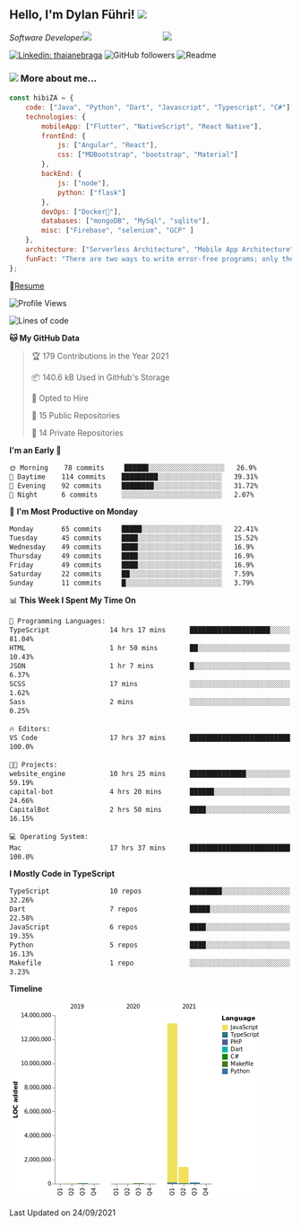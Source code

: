 <h2>Hello, I'm Dylan Führi! <img src="https://media.giphy.com/media/12oufCB0MyZ1Go/giphy.gif" width="50"></h2>
<img align='right' src="https://media.giphy.com/media/836HiJc7pgzy8iNXCn/giphy.gif" width="230">
<p><em>Software Developer</a><img src="https://media.giphy.com/media/WUlplcMpOCEmTGBtBW/giphy.gif" width="30"> 
</em></p>

[![Linkedin: thaianebraga](https://img.shields.io/badge/-Dylan-blue?style=flat-square&logo=Linkedin&logoColor=white&link=https://www.linkedin.com/in/dylan-fuhri/)](https://www.linkedin.com/in/dylan-fuhri/)
![GitHub followers](https://img.shields.io/github/followers/HibiZA?style=social)
![Readme](https://github.com/HibiZA/HibiZA/workflows/Readme/badge.svg)

### <img src="https://media.giphy.com/media/VgCDAzcKvsR6OM0uWg/giphy.gif" width="50"> More about me...  

```javascript
const hibiZA = {
    code: ["Java", "Python", "Dart", "Javascript", "Typescript", "C#"],
    technologies: {
        mobileApp: ["Flutter", "NativeScript", "React Native"],
        frontEnd: {
            js: ["Angular", "React"],
            css: ["MDBootstrap", "bootstrap", "Material"]
        },
        backEnd: {
            js: ["node"],
            python: ["flask"]
        },
        devOps: ["Docker🐳"],
        databases: ["mongoDB", "MySql", "sqlite"],
        misc: ["Firebase", "selenium", "GCP" ]
    },
    architecture: ["Serverless Architecture", "Mobile App Architecture"],
    funFact: "There are two ways to write error-free programs; only the third one works"
};
```
📝[Resume](https://drive.google.com/file/d/1RjxKCcvUeoyYgnL_eCwQ9zay77Ayr0Xu/view?usp=sharing)
<!--START_SECTION:waka-->
![Profile Views](http://img.shields.io/badge/Profile%20Views-0-blue)

![Lines of code](https://img.shields.io/badge/From%20Hello%20World%20I%27ve%20Written-1.8%20million%20lines%20of%20code-blue)

**🐱 My GitHub Data** 

> 🏆 179 Contributions in the Year 2021
 > 
> 📦 140.6 kB Used in GitHub's Storage 
 > 
> 💼 Opted to Hire
 > 
> 📜 15 Public Repositories 
 > 
> 🔑 14 Private Repositories  
 > 
**I'm an Early 🐤** 

```text
🌞 Morning    78 commits     ██████░░░░░░░░░░░░░░░░░░░   26.9% 
🌆 Daytime    114 commits    █████████░░░░░░░░░░░░░░░░   39.31% 
🌃 Evening    92 commits     ████████░░░░░░░░░░░░░░░░░   31.72% 
🌙 Night      6 commits      ░░░░░░░░░░░░░░░░░░░░░░░░░   2.07%

```
📅 **I'm Most Productive on Monday** 

```text
Monday       65 commits     █████░░░░░░░░░░░░░░░░░░░░   22.41% 
Tuesday      45 commits     ████░░░░░░░░░░░░░░░░░░░░░   15.52% 
Wednesday    49 commits     ████░░░░░░░░░░░░░░░░░░░░░   16.9% 
Thursday     49 commits     ████░░░░░░░░░░░░░░░░░░░░░   16.9% 
Friday       49 commits     ████░░░░░░░░░░░░░░░░░░░░░   16.9% 
Saturday     22 commits     ██░░░░░░░░░░░░░░░░░░░░░░░   7.59% 
Sunday       11 commits     █░░░░░░░░░░░░░░░░░░░░░░░░   3.79%

```


📊 **This Week I Spent My Time On** 

```text
💬 Programming Languages: 
TypeScript               14 hrs 17 mins      ████████████████████░░░░░   81.04% 
HTML                     1 hr 50 mins        ██░░░░░░░░░░░░░░░░░░░░░░░   10.43% 
JSON                     1 hr 7 mins         █░░░░░░░░░░░░░░░░░░░░░░░░   6.37% 
SCSS                     17 mins             ░░░░░░░░░░░░░░░░░░░░░░░░░   1.62% 
Sass                     2 mins              ░░░░░░░░░░░░░░░░░░░░░░░░░   0.25%

🔥 Editors: 
VS Code                  17 hrs 37 mins      █████████████████████████   100.0%

🐱‍💻 Projects: 
website_engine           10 hrs 25 mins      ██████████████░░░░░░░░░░░   59.19% 
capital-bot              4 hrs 20 mins       ██████░░░░░░░░░░░░░░░░░░░   24.66% 
CapitalBot               2 hrs 50 mins       ████░░░░░░░░░░░░░░░░░░░░░   16.15%

💻 Operating System: 
Mac                      17 hrs 37 mins      █████████████████████████   100.0%

```

**I Mostly Code in TypeScript** 

```text
TypeScript               10 repos            ████████░░░░░░░░░░░░░░░░░   32.26% 
Dart                     7 repos             █████░░░░░░░░░░░░░░░░░░░░   22.58% 
JavaScript               6 repos             ████░░░░░░░░░░░░░░░░░░░░░   19.35% 
Python                   5 repos             ████░░░░░░░░░░░░░░░░░░░░░   16.13% 
Makefile                 1 repo              ░░░░░░░░░░░░░░░░░░░░░░░░░   3.23%

```


**Timeline**

![Chart not found](https://raw.githubusercontent.com/HibiZA/HibiZA/master/charts/bar_graph.png) 


 Last Updated on 24/09/2021
<!--END_SECTION:waka-->
